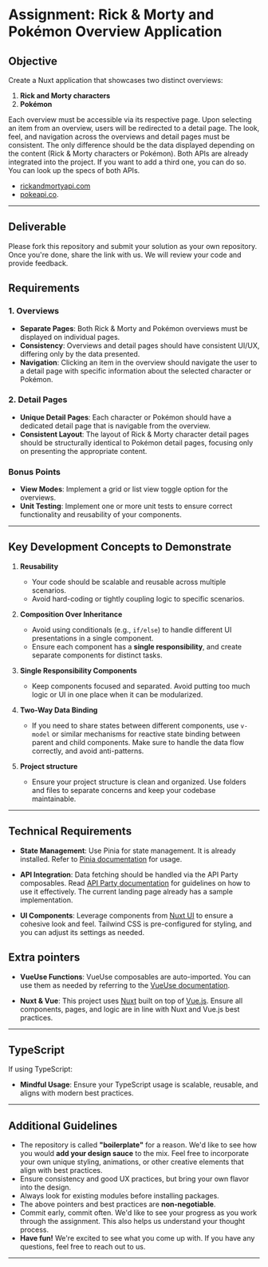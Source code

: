 # Assignment: Rick & Morty and Pokémon Overview Application

## Objective

Create a Nuxt application that showcases two distinct overviews:

1. **Rick and Morty characters**
2. **Pokémon**

Each overview must be accessible via its respective page. Upon selecting an item from an overview, users will be redirected to a detail page. The look, feel, and navigation across the overviews and detail pages must be consistent. The only difference should be the data displayed depending on the content (Rick & Morty characters or Pokémon). Both APIs are already integrated into the project. If you want to add a third one, you can do so. You can look up the specs of both APIs.

- [rickandmortyapi.com](https://rickandmortyapi.com/documentation)
- [pokeapi.co](https://pokeapi.co/docs/v2).

---

## Deliverable

Please fork this repository and submit your solution as your own repository. Once you're done, share the link with us. We will review your code and provide feedback.

## Requirements

### 1. Overviews

- **Separate Pages**: Both Rick & Morty and Pokémon overviews must be displayed on individual pages.
- **Consistency**: Overviews and detail pages should have consistent UI/UX, differing only by the data presented.
- **Navigation**: Clicking an item in the overview should navigate the user to a detail page with specific information about the selected character or Pokémon.

### 2. Detail Pages

- **Unique Detail Pages**: Each character or Pokémon should have a dedicated detail page that is navigable from the overview.
- **Consistent Layout**: The layout of Rick & Morty character detail pages should be structurally identical to Pokémon detail pages, focusing only on presenting the appropriate content.

### Bonus Points

- **View Modes**: Implement a grid or list view toggle option for the overviews.
- **Unit Testing**: Implement one or more unit tests to ensure correct functionality and reusability of your components.

---

## Key Development Concepts to Demonstrate

1. **Reusability**

   - Your code should be scalable and reusable across multiple scenarios.
   - Avoid hard-coding or tightly coupling logic to specific scenarios.

2. **Composition Over Inheritance**

   - Avoid using conditionals (e.g., `if/else`) to handle different UI presentations in a single component.
   - Ensure each component has a **single responsibility**, and create separate components for distinct tasks.

3. **Single Responsibility Components**

   - Keep components focused and separated. Avoid putting too much logic or UI in one place when it can be modularized.

4. **Two-Way Data Binding**
   - If you need to share states between different components, use `v-model` or similar mechanisms for reactive state binding between parent and child components. Make sure to handle the data flow correctly, and avoid anti-patterns.
5. **Project structure**
   - Ensure your project structure is clean and organized. Use folders and files to separate concerns and keep your codebase maintainable.

---

## Technical Requirements

- **State Management**: Use Pinia for state management. It is already installed. Refer to [Pinia documentation](https://pinia.vuejs.org/) for usage.

- **API Integration**: Data fetching should be handled via the API Party composables. Read [API Party documentation](https://example.com/api-party) for guidelines on how to use it effectively. The current landing page already has a sample implementation.

- **UI Components**: Leverage components from [Nuxt UI](https://ui.nuxt.com/) to ensure a cohesive look and feel. Tailwind CSS is pre-configured for styling, and you can adjust its settings as needed.

## Extra pointers

- **VueUse Functions**: VueUse composables are auto-imported. You can use them as needed by referring to the [VueUse documentation](https://vueuse.org/).

- **Nuxt & Vue**: This project uses [Nuxt](https://nuxt.com/) built on top of [Vue.js](https://vuejs.org/). Ensure all components, pages, and logic are in line with Nuxt and Vue.js best practices.

---

## TypeScript

If using TypeScript:

- **Mindful Usage**: Ensure your TypeScript usage is scalable, reusable, and aligns with modern best practices.

---

## Additional Guidelines

- The repository is called **"boilerplate"** for a reason. We'd like to see how you would **add your design sauce** to the mix. Feel free to incorporate your own unique styling, animations, or other creative elements that align with best practices.
- Ensure consistency and good UX practices, but bring your own flavor into the design.
- Always look for existing modules before installing packages.
- The above pointers and best practices are **non-negotiable**.
- Commit early, commit often. We'd like to see your progress as you work through the assignment. This also helps us understand your thought process.
- **Have fun!** We're excited to see what you come up with. If you have any questions, feel free to reach out to us.

---
